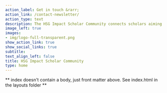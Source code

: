 ```yaml
---
action_label: Get in touch &rarr;
action_link: /contact-newsletter/
action_type: text
description: The HSG Impact Scholar Community connects scholars aiming to conduct research that positively contributes to the UN Sustainable Development Goals and fosters positive social and environmental change. </br></br><small>Both the concept and the name of our local community was inspired by the [Impact Scholar Community](https://www.impactscholarcommunity.com) (see our [initial call for collaboration](https://impact-scholar.community/blog/2021-05-06_initial-invitation/)) which was established in 2020 and is supported by the Academy of Management (AOM) and hosted by the Organization and the Natural Environment AOM division.</small> 
image_left: true
images:
- img/logo-full-transparent.png
show_action_link: true
show_social_links: true
subtitle: 
text_align_left: false
title: HSG Impact Scholar Community
type: home
---
```


** index doesn't contain a body, just front matter above.
See index.html in the layouts folder **
